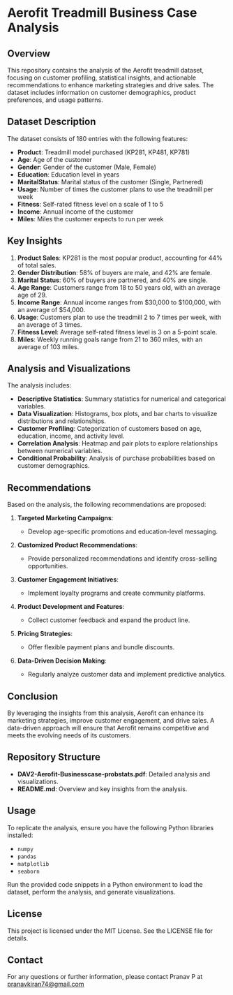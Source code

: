 # Aerofit Treadmill Business Case Analysis

## Overview

This repository contains the analysis of the Aerofit treadmill dataset, focusing on customer profiling, statistical insights, and actionable recommendations to enhance marketing strategies and drive sales. The dataset includes information on customer demographics, product preferences, and usage patterns.

## Dataset Description

The dataset consists of 180 entries with the following features:

- **Product**: Treadmill model purchased (KP281, KP481, KP781)
- **Age**: Age of the customer
- **Gender**: Gender of the customer (Male, Female)
- **Education**: Education level in years
- **MaritalStatus**: Marital status of the customer (Single, Partnered)
- **Usage**: Number of times the customer plans to use the treadmill per week
- **Fitness**: Self-rated fitness level on a scale of 1 to 5
- **Income**: Annual income of the customer
- **Miles**: Miles the customer expects to run per week

## Key Insights

1. **Product Sales**: KP281 is the most popular product, accounting for 44% of total sales.
2. **Gender Distribution**: 58% of buyers are male, and 42% are female.
3. **Marital Status**: 60% of buyers are partnered, and 40% are single.
4. **Age Range**: Customers range from 18 to 50 years old, with an average age of 29.
5. **Income Range**: Annual income ranges from $30,000 to $100,000, with an average of $54,000.
6. **Usage**: Customers plan to use the treadmill 2 to 7 times per week, with an average of 3 times.
7. **Fitness Level**: Average self-rated fitness level is 3 on a 5-point scale.
8. **Miles**: Weekly running goals range from 21 to 360 miles, with an average of 103 miles.

## Analysis and Visualizations

The analysis includes:

- **Descriptive Statistics**: Summary statistics for numerical and categorical variables.
- **Data Visualization**: Histograms, box plots, and bar charts to visualize distributions and relationships.
- **Customer Profiling**: Categorization of customers based on age, education, income, and activity level.
- **Correlation Analysis**: Heatmap and pair plots to explore relationships between numerical variables.
- **Conditional Probability**: Analysis of purchase probabilities based on customer demographics.

## Recommendations

Based on the analysis, the following recommendations are proposed:

1. **Targeted Marketing Campaigns**:
   - Develop age-specific promotions and education-level messaging.
   
2. **Customized Product Recommendations**:
   - Provide personalized recommendations and identify cross-selling opportunities.
   
3. **Customer Engagement Initiatives**:
   - Implement loyalty programs and create community platforms.
   
4. **Product Development and Features**:
   - Collect customer feedback and expand the product line.
   
5. **Pricing Strategies**:
   - Offer flexible payment plans and bundle discounts.
   
6. **Data-Driven Decision Making**:
   - Regularly analyze customer data and implement predictive analytics.

## Conclusion

By leveraging the insights from this analysis, Aerofit can enhance its marketing strategies, improve customer engagement, and drive sales. A data-driven approach will ensure that Aerofit remains competitive and meets the evolving needs of its customers.

## Repository Structure

- **DAV2-Aerofit-Businesscase-probstats.pdf**: Detailed analysis and visualizations.
- **README.md**: Overview and key insights from the analysis.

## Usage

To replicate the analysis, ensure you have the following Python libraries installed:

- `numpy`
- `pandas`
- `matplotlib`
- `seaborn`

Run the provided code snippets in a Python environment to load the dataset, perform the analysis, and generate visualizations.

## License

This project is licensed under the MIT License. See the LICENSE file for details.

## Contact

For any questions or further information, please contact Pranav P at pranavkiran74@gmail.com
